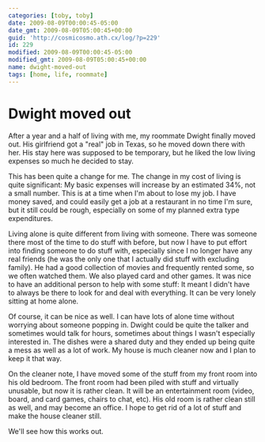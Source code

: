```yaml
---
categories: [toby, toby]
date: 2009-08-09T00:00:45-05:00
date_gmt: 2009-08-09T05:00:45+00:00
guid: 'http://cosmicosmo.ath.cx/log/?p=229'
id: 229
modified: 2009-08-09T00:00:45-05:00
modified_gmt: 2009-08-09T05:00:45+00:00
name: dwight-moved-out
tags: [home, life, roommate]
---
```


Dwight moved out
================

After a year and a half of living with me, my roommate Dwight finally moved out.  His girlfriend got a "real" job in Texas, so he moved down there with her.  His stay here was supposed to be temporary, but he liked the low living expenses so much he decided to stay.

This has been quite a change for me.  The change in my cost of living is quite significant:  My basic expenses will increase by an estimated 34%, not a small number.  This is at a time when I'm about to lose my job.  I have money saved, and could easily get a job at a restaurant in no time I'm sure, but it still could be rough, especially on some of my planned extra type expenditures.

Living alone is quite different from living with someone.  There was someone there most of the time to do stuff with before, but now I have to put effort into finding someone to do stuff with, especially since I no longer have any real friends (he was the only one that I actually did stuff with excluding family).  He had a good collection of movies and frequently rented some, so we often watched them.  We also played card and other games.  It was nice to have an additional person to help with some stuff:  It meant I didn't have to always be there to look for and deal with everything.  It can be very lonely sitting at home alone.

Of course, it can be nice as well.  I can have lots of alone time without worrying about someone popping in.  Dwight could be quite the talker and sometimes would talk for hours, sometimes about things I wasn't especially interested in.  The dishes were a shared duty and they ended up being quite a mess as well as a lot of work.  My house is much cleaner now and I plan to keep it that way.

On the cleaner note, I have moved some of the stuff from my front room into his old bedroom.  The front room had been piled with stuff and virtually unusable, but now it is rather clean.  It will be an entertainment room (video, board, and card games, chairs to chat, etc).  His old room is rather clean still as well, and may become an office.  I hope to get rid of a lot of stuff and make the house cleaner still.

We'll see how this works out.
